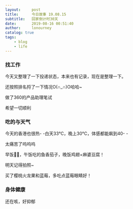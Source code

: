 ```yaml
---
layout:     post
title:      今日故事 19.08.15
subtitle:   回家倒计时30天
date:       2019-08-16 00:51:40
author:     lonourney
catalog: true
tags:
    - blog
    - life
---
```


### 找工作

今天又整理了一下投递状态，本来也有记录，现在是整理一下。

还按照排名捋了一下情况O(∩_∩)O哈哈~

做了360的产品助理笔试

希望一切顺利



### 吃的与天气

今天的香港也很热- -白天33℃，晚上30℃，体感都能飙到40- -

太痛苦了呜呜呜

早饭👋👋，午饭吃的鱼香茄子，晚饭鸡翅+麻婆豆腐！

明天记得拍照~

买了樱桃火龙果和蓝莓，多吃点蓝莓眼睛好！



### 身体健康

还在咳，好抑郁

